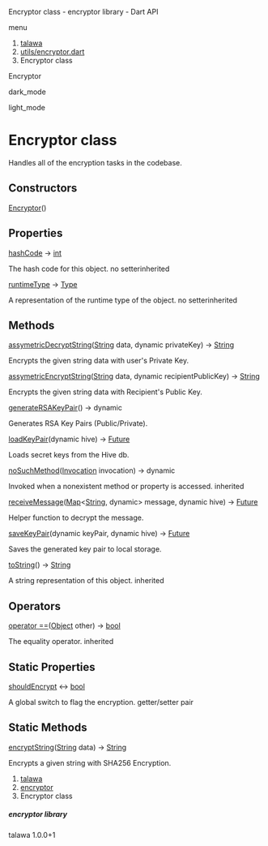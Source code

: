 




Encryptor class - encryptor library - Dart API







menu

1. [talawa](../index.html)
2. [utils/encryptor.dart](../file-___home_harshil_Desktop_open-source_palisadoes_talawa_lib_utils_encryptor/)
3. Encryptor class

Encryptor


dark\_mode

light\_mode




# Encryptor class


Handles all of the encryption tasks in the codebase.


## Constructors

[Encryptor](../file-___home_harshil_Desktop_open-source_palisadoes_talawa_lib_utils_encryptor/Encryptor/Encryptor.html)()




## Properties

[hashCode](https://api.flutter.dev/flutter/dart-core/Object/hashCode.html)
→ [int](https://api.flutter.dev/flutter/dart-core/int-class.html)

The hash code for this object.
no setterinherited

[runtimeType](https://api.flutter.dev/flutter/dart-core/Object/runtimeType.html)
→ [Type](https://api.flutter.dev/flutter/dart-core/Type-class.html)

A representation of the runtime type of the object.
no setterinherited



## Methods

[assymetricDecryptString](../file-___home_harshil_Desktop_open-source_palisadoes_talawa_lib_utils_encryptor/Encryptor/assymetricDecryptString.html)([String](https://api.flutter.dev/flutter/dart-core/String-class.html) data, dynamic privateKey)
→ [String](https://api.flutter.dev/flutter/dart-core/String-class.html)


Encrypts the given string data with user's Private Key.

[assymetricEncryptString](../file-___home_harshil_Desktop_open-source_palisadoes_talawa_lib_utils_encryptor/Encryptor/assymetricEncryptString.html)([String](https://api.flutter.dev/flutter/dart-core/String-class.html) data, dynamic recipientPublicKey)
→ [String](https://api.flutter.dev/flutter/dart-core/String-class.html)


Encrypts the given string data with Recipient's Public Key.

[generateRSAKeyPair](../file-___home_harshil_Desktop_open-source_palisadoes_talawa_lib_utils_encryptor/Encryptor/generateRSAKeyPair.html)()
→ dynamic


Generates RSA Key Pairs (Public/Private).

[loadKeyPair](../file-___home_harshil_Desktop_open-source_palisadoes_talawa_lib_utils_encryptor/Encryptor/loadKeyPair.html)(dynamic hive)
→ [Future](https://api.flutter.dev/flutter/dart-core/Future-class.html)


Loads secret keys from the Hive db.

[noSuchMethod](https://api.flutter.dev/flutter/dart-core/Object/noSuchMethod.html)([Invocation](https://api.flutter.dev/flutter/dart-core/Invocation-class.html) invocation)
→ dynamic


Invoked when a nonexistent method or property is accessed.
inherited

[receiveMessage](../file-___home_harshil_Desktop_open-source_palisadoes_talawa_lib_utils_encryptor/Encryptor/receiveMessage.html)([Map](https://api.flutter.dev/flutter/dart-core/Map-class.html)<[String](https://api.flutter.dev/flutter/dart-core/String-class.html), dynamic> message, dynamic hive)
→ [Future](https://api.flutter.dev/flutter/dart-core/Future-class.html)<void>


Helper function to decrypt the message.

[saveKeyPair](../file-___home_harshil_Desktop_open-source_palisadoes_talawa_lib_utils_encryptor/Encryptor/saveKeyPair.html)(dynamic keyPair, dynamic hive)
→ [Future](https://api.flutter.dev/flutter/dart-core/Future-class.html)<void>


Saves the generated key pair to local storage.

[toString](https://api.flutter.dev/flutter/dart-core/Object/toString.html)()
→ [String](https://api.flutter.dev/flutter/dart-core/String-class.html)


A string representation of this object.
inherited



## Operators

[operator ==](https://api.flutter.dev/flutter/dart-core/Object/operator_equals.html)([Object](https://api.flutter.dev/flutter/dart-core/Object-class.html) other)
→ [bool](https://api.flutter.dev/flutter/dart-core/bool-class.html)


The equality operator.
inherited



## Static Properties

[shouldEncrypt](../file-___home_harshil_Desktop_open-source_palisadoes_talawa_lib_utils_encryptor/Encryptor/shouldEncrypt.html)
↔ [bool](https://api.flutter.dev/flutter/dart-core/bool-class.html)

A global switch to flag the encryption.
getter/setter pair



## Static Methods

[encryptString](../file-___home_harshil_Desktop_open-source_palisadoes_talawa_lib_utils_encryptor/Encryptor/encryptString.html)([String](https://api.flutter.dev/flutter/dart-core/String-class.html) data)
→ [String](https://api.flutter.dev/flutter/dart-core/String-class.html)


Encrypts a given string with SHA256 Encryption.



 


1. [talawa](../index.html)
2. [encryptor](../file-___home_harshil_Desktop_open-source_palisadoes_talawa_lib_utils_encryptor/)
3. Encryptor class

##### encryptor library





talawa
1.0.0+1






